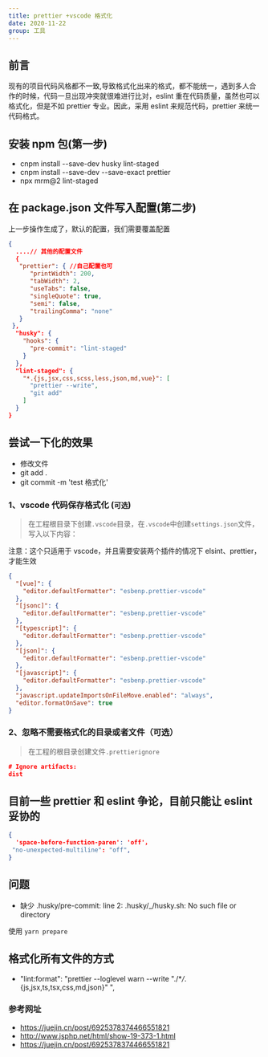 ```yaml
---
title: prettier +vscode 格式化
date: 2020-11-22
group: 工具
---
```


## 前言

现有的项目代码风格都不一致,导致格式化出来的格式，都不能统一，遇到多人合作的时候，代码一旦出现冲突就很难进行比对，eslint 重在代码质量，虽然也可以格式化，但是不如 prettier 专业。因此，采用 eslint 来规范代码，prettier 来统一代码格式。

## 安装 npm 包(第一步)

- cnpm install --save-dev husky lint-staged
- cnpm install --save-dev --save-exact prettier
- npx mrm@2 lint-staged

## 在 package.json 文件写入配置(第二步)

上一步操作生成了，默认的配置，我们需要覆盖配置

```json
{
  ....// 其他的配置文件
  {
   "prettier": { //自己配置也可
      "printWidth": 200,
      "tabWidth": 2,
      "useTabs": false,
      "singleQuote": true,
      "semi": false,
      "trailingComma": "none"
   }
 },
  "husky": {
    "hooks": {
      "pre-commit": "lint-staged"
    }
  },
  "lint-staged": {
    "*.{js,jsx,css,scss,less,json,md,vue}": [
      "prettier --write",
      "git add"
    ]
  }
}
```

## 尝试一下化的效果

- 修改文件
- git add .
- git commit -m 'test 格式化'

### 1、vscode 代码保存格式化 (`可选`)

> 在工程根目录下创建`.vscode`目录，在`.vscode`中创建`settings.json`文件，写入以下内容：

注意：这个只适用于 vscode，并且需要安装两个插件的情况下 elsint、prettier，才能生效

```json
{
  "[vue]": {
    "editor.defaultFormatter": "esbenp.prettier-vscode"
  },
  "[jsonc]": {
    "editor.defaultFormatter": "esbenp.prettier-vscode"
  },
  "[typescript]": {
    "editor.defaultFormatter": "esbenp.prettier-vscode"
  },
  "[json]": {
    "editor.defaultFormatter": "esbenp.prettier-vscode"
  },
  "[javascript]": {
    "editor.defaultFormatter": "esbenp.prettier-vscode"
  },
  "javascript.updateImportsOnFileMove.enabled": "always",
  "editor.formatOnSave": true
}
```

### 2、忽略不需要格式化的目录或者文件（可选）

> 在工程的根目录创建文件`.prettierignore`

```json
# Ignore artifacts:
dist
```

## 目前一些 prettier 和 eslint 争论，目前只能让 eslint 妥协的

```json
{
  'space-before-function-paren': 'off'，
 "no-unexpected-multiline": "off",
}
```

## 问题

- 缺少 .husky/pre-commit: line 2: .husky/\_/husky.sh: No such file or directory

使用 `yarn prepare`

## 格式化所有文件的方式

- "lint:format": "prettier --loglevel warn --write \"./\*_/_.{js,jsx,ts,tsx,css,md,json}\" ",

### 参考网址

- <https://juejin.cn/post/6925378374466551821>
- <http://www.jsphp.net/html/show-19-373-1.html>
- <https://juejin.cn/post/6925378374466551821>
